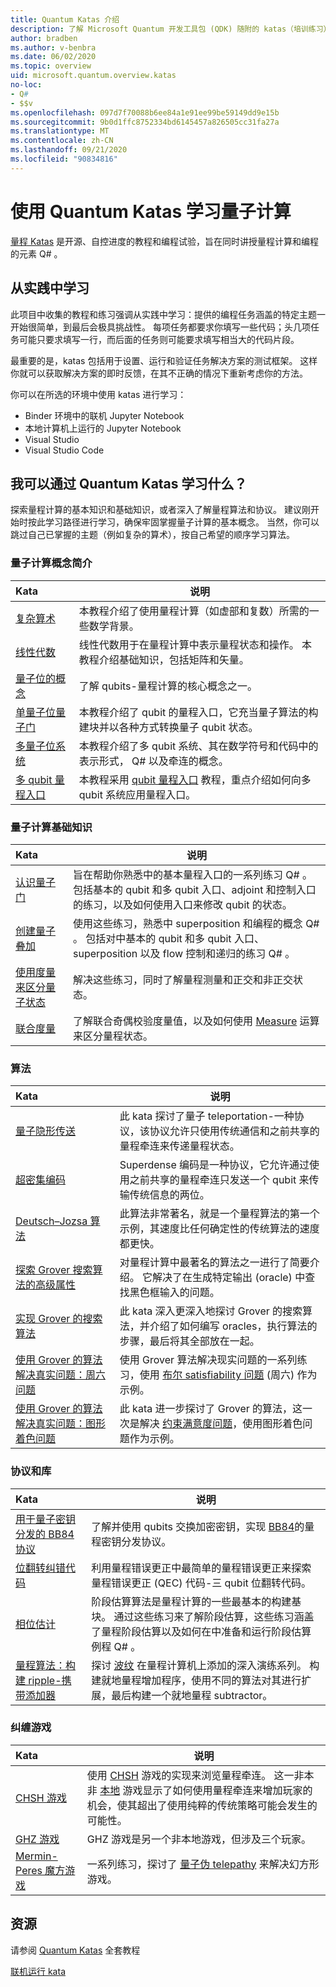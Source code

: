```yaml
---
title: Quantum Katas 介绍
description: 了解 Microsoft Quantum 开发工具包 (QDK) 随附的 katas（培训练习）
author: bradben
ms.author: v-benbra
ms.date: 06/02/2020
ms.topic: overview
uid: microsoft.quantum.overview.katas
no-loc:
- Q#
- $$v
ms.openlocfilehash: 097d7f70088b6ee84a1e91ee99be59149dd9e15b
ms.sourcegitcommit: 9b0d1ffc8752334bd6145457a826505cc31fa27a
ms.translationtype: MT
ms.contentlocale: zh-CN
ms.lasthandoff: 09/21/2020
ms.locfileid: "90834816"
---
```

# <a name="learn-quantum-computing-with-the-quantum-katas"></a>使用 Quantum Katas 学习量子计算

[量程 Katas](https://github.com/Microsoft/QuantumKatas/) 是开源、自控进度的教程和编程试验，旨在同时讲授量程计算和编程的元素 Q# 。

## <a name="learning-by-doing"></a>从实践中学习

此项目中收集的教程和练习强调从实践中学习：提供的编程任务涵盖的特定主题一开始很简单，到最后会极具挑战性。 每项任务都要求你填写一些代码；头几项任务可能只要求填写一行，而后面的任务则可能要求填写相当大的代码片段。

最重要的是，katas 包括用于设置、运行和验证任务解决方案的测试框架。 这样你就可以获取解决方案的即时反馈，在其不正确的情况下重新考虑你的方法。

你可以在所选的环境中使用 katas 进行学习：

* Binder 环境中的联机 Jupyter Notebook
* 本地计算机上运行的 Jupyter Notebook
* Visual Studio
* Visual Studio Code

## <a name="what-can-i-learn-with-the-quantum-katas"></a>我可以通过 Quantum Katas 学习什么？

探索量程计算的基本知识和基础知识，或者深入了解量程算法和协议。 建议刚开始时按此学习路径进行学习，确保牢固掌握量子计算的基本概念。 当然，你可以跳过自己已掌握的主题（例如复杂的算术），按自己希望的顺序学习算法。

### <a name="introduction-to-quantum-computing-concepts"></a>量子计算概念简介

| Kata | 说明 |
|:-----|-------------|
|[复杂算术](https://github.com/microsoft/QuantumKatas/tree/main/tutorials/ComplexArithmetic)|本教程介绍了使用量程计算（如虚部和复数）所需的一些数学背景。|
|[线性代数](https://github.com/microsoft/QuantumKatas/tree/main/tutorials/LinearAlgebra)|线性代数用于在量程计算中表示量程状态和操作。 本教程介绍基础知识，包括矩阵和矢量。|
|[量子位的概念](https://github.com/microsoft/QuantumKatas/tree/main/tutorials/Qubit)|了解 qubits-量程计算的核心概念之一。 |
|[单量子位量子门](https://github.com/microsoft/QuantumKatas/tree/main/tutorials/SingleQubitGates)|本教程介绍了 qubit 的量程入口，它充当量子算法的构建块并以各种方式转换量子 qubit 状态。|
|[多量子位系统](https://github.com/microsoft/QuantumKatas/tree/main/tutorials/MultiQubitSystems)|本教程介绍了多 qubit 系统、其在数学符号和代码中的表示形式， Q# 以及牵连的概念。|
|[多 qubit 量程入口](https://github.com/microsoft/QuantumKatas/tree/main/tutorials/MultiQubitGates)|本教程采用 [qubit 量程入口](https://github.com/microsoft/QuantumKatas/tree/main/tutorials/SingleQubitGates) 教程，重点介绍如何向多 qubit 系统应用量程入口。|

### <a name="quantum-computing-fundamentals"></a>量子计算基础知识

| Kata | 说明 |
|:-----|-------------|
|[认识量子门](https://github.com/microsoft/QuantumKatas/tree/main/BasicGates)|旨在帮助你熟悉中的基本量程入口的一系列练习 Q# 。 包括基本的 qubit 和多 qubit 入口、adjoint 和控制入口的练习，以及如何使用入口来修改 qubit 的状态。|
|[创建量子叠加](https://github.com/microsoft/QuantumKatas/tree/main/Superposition)|使用这些练习，熟悉中 superposition 和编程的概念 Q# 。 包括对中基本的 qubit 和多 qubit 入口、superposition 以及 flow 控制和递归的练习 Q# 。|
|[使用度量来区分量子状态](https://github.com/microsoft/QuantumKatas/tree/main/Measurements)|解决这些练习，同时了解量程测量和正交和非正交状态。 |
|[联合度量](https://github.com/microsoft/QuantumKatas/tree/main/JointMeasurements)|了解联合奇偶校验度量值，以及如何使用 [Measure](xref:microsoft.quantum.intrinsic.measure) 运算来区分量程状态。|

### <a name="algorithms"></a>算法

| Kata | 说明 |
|:-----|-------------|
|[量子隐形传送](https://github.com/microsoft/QuantumKatas/tree/main/Teleportation)|此 kata 探讨了量子 teleportation-一种协议，该协议允许只使用传统通信和之前共享的量程牵连来传递量程状态。|
|[超密集编码](https://github.com/microsoft/QuantumKatas/tree/main/SuperdenseCoding)|Superdense 编码是一种协议，它允许通过使用之前共享的量程牵连只发送一个 qubit 来传输传统信息的两位。  |
|[Deutsch–Jozsa 算法](https://github.com/microsoft/QuantumKatas/tree/main/tutorials/ExploringDeutschJozsaAlgorithm)|此算法非常著名，就是一个量程算法的第一个示例，其速度比任何确定性的传统算法的速度都更快。|
|[探索 Grover 搜索算法的高级属性](https://github.com/microsoft/QuantumKatas/tree/main/tutorials/ExploringGroversAlgorithm)|对量程计算中最著名的算法之一进行了简要介绍。 它解决了在生成特定输出 (oracle) 中查找黑色框输入的问题。 |
|[实现 Grover 的搜索算法](https://github.com/microsoft/QuantumKatas/tree/main/GroversAlgorithm)|此 kata 深入更深入地探讨 Grover 的搜索算法，并介绍了如何编写 oracles，执行算法的步骤，最后将其全部放在一起。|
|[使用 Grover 的算法解决真实问题：周六问题](https://github.com/microsoft/QuantumKatas/tree/main/SolveSATWithGrover)|使用 Grover 算法解决现实问题的一系列练习，使用 [布尔 satisfiability 问题](https://en.wikipedia.org/wiki/Boolean_satisfiability_problem) (周六) 作为示例。  |
|[使用 Grover 的算法解决真实问题：图形着色问题](https://github.com/microsoft/QuantumKatas/tree/main/GraphColoring)| 此 kata 进一步探讨了 Grover 的算法，这一次是解决 [约束满意度问题](https://en.wikipedia.org/wiki/Constraint_satisfaction_problem)，使用图形着色问题作为示例。 |

### <a name="protocols-and-libraries"></a>协议和库

| Kata | 说明 |
|:-----|-------------|
|[用于量子密钥分发的 BB84 协议](https://github.com/microsoft/QuantumKatas/tree/main/KeyDistribution_BB84)|了解并使用 qubits 交换加密密钥，实现 [BB84](https://en.wikipedia.org/wiki/BB84)的量程密钥分发协议。 |
|[位翻转纠错代码](https://github.com/microsoft/QuantumKatas/tree/main/QEC_BitFlipCode)|利用量程错误更正中最简单的量程错误更正来探索量程错误更正 (QEC) 代码-三 qubit 位翻转代码。|
|[相位估计](https://github.com/microsoft/QuantumKatas/blob/main/PhaseEstimation)|阶段估算算法是量程计算的一些最基本的构建基块。 通过这些练习来了解阶段估算，这些练习涵盖了量程阶段估算以及如何在中准备和运行阶段估算例程 Q# 。|
|[量程算法：构建 ripple-携带添加器](https://github.com/microsoft/QuantumKatas/blob/main/RippleCarryAdder)|探讨 [波纹](https://en.wikipedia.org/wiki/Adder_(electronics)#Ripple-carry_adder) 在量程计算机上添加的深入演练系列。 构建就地量程增加程序，使用不同的算法对其进行扩展，最后构建一个就地量程 subtractor。   |

### <a name="entanglement-games"></a>纠缠游戏

| Kata | 说明 |
|:-----|-------------|
|[CHSH 游戏](https://github.com/microsoft/QuantumKatas/tree/main/CHSHGame)|使用 [CHSH](https://en.wikipedia.org/wiki/CHSH_inequality) 游戏的实现来浏览量程牵连。 这一非本非 [本地](https://en.wikipedia.org/wiki/Quantum_refereed_game) 游戏显示了如何使用量程牵连来增加玩家的机会，使其超出了使用纯粹的传统策略可能会发生的可能性。|
|[GHZ 游戏](https://github.com/microsoft/QuantumKatas/tree/main/GHZGame)|GHZ 游戏是另一个非本地游戏，但涉及三个玩家。|
|[Mermin-Peres 魔方游戏](https://github.com/microsoft/QuantumKatas/tree/main/MagicSquareGame)|一系列练习，探讨了 [量子伪 telepathy](https://en.wikipedia.org/wiki/Quantum_pseudo-telepathy#The_Mermin%E2%80%93Peres_magic_square_game) 来解决幻方形游戏。  |

## <a name="resources"></a>资源

请参阅 [Quantum Katas](https://github.com/microsoft/QuantumKatas) 全套教程

[联机运行 kata](https://aka.ms/try-quantum-katas)
